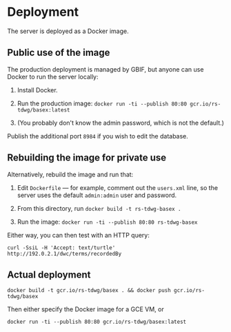 # Deployment

The server is deployed as a Docker image.

## Public use of the image

The production deployment is managed by GBIF, but anyone can use Docker to run the server locally:

1. Install Docker.

2. Run the production image: `docker run -ti --publish 80:80 gcr.io/rs-tdwg/basex:latest`

3. (You probably don't know the admin password, which is not the default.)

Publish the additional port `8984` if you wish to edit the database.

## Rebuilding the image for private use

Alternatively, rebuild the image and run that:

1. Edit `Dockerfile` — for example, comment out the `users.xml` line, so the server uses the default `admin:admin` user and password.

2. From this directory, run `docker build -t rs-tdwg-basex .`

3. Run the image: `docker run -ti --publish 80:80 rs-tdwg-basex`

Either way, you can then test with an HTTP query:

```
curl -SsiL -H 'Accept: text/turtle' http://192.0.2.1/dwc/terms/recordedBy
```

## Actual deployment

```
docker build -t gcr.io/rs-tdwg/basex . && docker push gcr.io/rs-tdwg/basex
```

Then either specify the Docker image for a GCE VM, or

```
docker run -ti --publish 80:80 gcr.io/rs-tdwg/basex:latest
```
